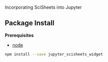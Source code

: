 Incorporating SciSheets into Jupyter

Package Install
---------------

**Prerequisites**
- [node](http://nodejs.org/)

```bash
npm install --save jupyter_scisheets_widget
```
